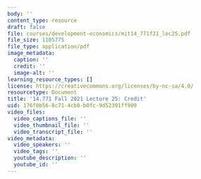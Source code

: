 ```yaml
---
body: ''
content_type: resource
draft: false
file: courses/development-economics/mit14_771f21_lec25.pdf
file_size: 1105775
file_type: application/pdf
image_metadata:
  caption: ''
  credit: ''
  image-alt: ''
learning_resource_types: []
license: https://creativecommons.org/licenses/by-nc-sa/4.0/
resourcetype: Document
title: '14.771 Fall 2021 Lecture 25: Credit'
uid: 176f0b56-8c71-4cb0-b0fc-9d52391ff909
video_files:
  video_captions_file: ''
  video_thumbnail_file: ''
  video_transcript_file: ''
video_metadata:
  video_speakers: ''
  video_tags: ''
  youtube_description: ''
  youtube_id: ''
---
```

